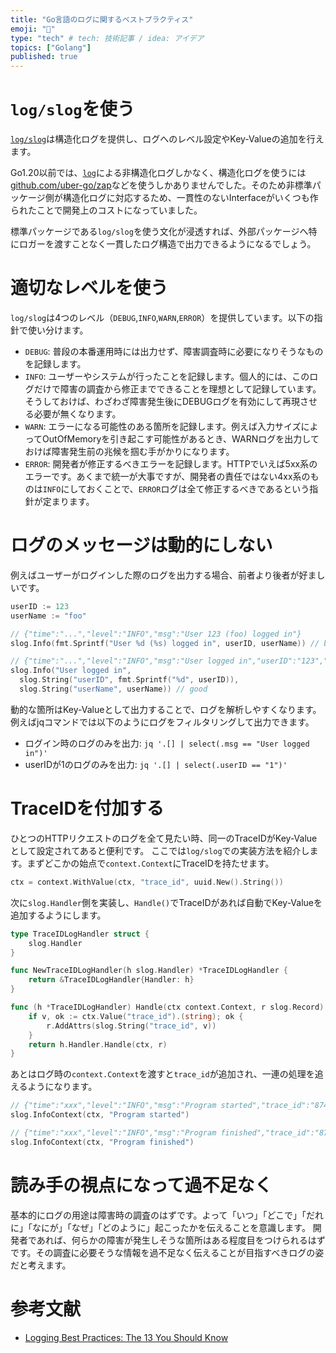 ```yaml
---
title: "Go言語のログに関するベストプラクティス"
emoji: "🔖"
type: "tech" # tech: 技術記事 / idea: アイデア
topics: ["Golang"]
published: true
---
```


# `log/slog`を使う

[`log/slog`](https://pkg.go.dev/log/slog)は構造化ログを提供し、ログへのレベル設定やKey-Valueの追加を行えます。

Go1.20以前では、[`log`](https://pkg.go.dev/log)による非構造化ログしかなく、構造化ログを使うには[github.com/uber-go/zap](https://github.com/uber-go/zap)などを使うしかありませんでした。そのため非標準パッケージ側が構造化ログに対応するため、一貫性のないInterfaceがいくつも作られたことで開発上のコストになっていました。

標準パッケージである`log/slog`を使う文化が浸透すれば、外部パッケージへ特にロガーを渡すことなく一貫したログ構造で出力できるようになるでしょう。

# 適切なレベルを使う

`log/slog`は4つのレベル（`DEBUG`,`INFO`,`WARN`,`ERROR`）を提供しています。以下の指針で使い分けます。

- `DEBUG`: 普段の本番運用時には出力せず、障害調査時に必要になりそうなものを記録します。
- `INFO`: ユーザーやシステムが行ったことを記録します。個人的には、このログだけで障害の調査から修正までできることを理想として記録しています。そうしておけば、わざわざ障害発生後にDEBUGログを有効にして再現させる必要が無くなります。
- `WARN`: エラーになる可能性のある箇所を記録します。例えば入力サイズによってOutOfMemoryを引き起こす可能性があるとき、WARNログを出力しておけば障害発生前の兆候を掴む手がかりになります。
- `ERROR`: 開発者が修正するべきエラーを記録します。HTTPでいえば5xx系のエラーです。あくまで統一が大事ですが、開発者の責任ではない4xx系のものは`INFO`にしておくことで、`ERROR`ログは全て修正するべきであるという指針が定まります。

# ログのメッセージは動的にしない

例えばユーザーがログインした際のログを出力する場合、前者より後者が好ましいです。

```go
userID := 123
userName := "foo"

// {"time":"...","level":"INFO","msg":"User 123 (foo) logged in"}
slog.Info(fmt.Sprintf("User %d (%s) logged in", userID, userName)) // bad

// {"time":"...","level":"INFO","msg":"User logged in","userID":"123","userName":"foo"}
slog.Info("User logged in",
  slog.String("userID", fmt.Sprintf("%d", userID)),
  slog.String("userName", userName)) // good
```

動的な箇所はKey-Valueとして出力することで、ログを解析しやすくなります。例えばjqコマンドでは以下のようにログをフィルタリングして出力できます。

- ログイン時のログのみを出力: `jq '.[] | select(.msg == "User logged in")'`
- userIDが1のログのみを出力: `jq '.[] | select(.userID == "1")'`

# TraceIDを付加する

ひとつのHTTPリクエストのログを全て見たい時、同一のTraceIDがKey-Valueとして設定されてあると便利です。
ここでは`log/slog`での実装方法を紹介します。まずどこかの始点で`context.Context`にTraceIDを持たせます。

```go
ctx = context.WithValue(ctx, "trace_id", uuid.New().String())
```

次に`slog.Handler`側を実装し、`Handle()`でTraceIDがあれば自動でKey-Valueを追加するようにします。

```go
type TraceIDLogHandler struct {
	slog.Handler
}

func NewTraceIDLogHandler(h slog.Handler) *TraceIDLogHandler {
	return &TraceIDLogHandler{Handler: h}
}

func (h *TraceIDLogHandler) Handle(ctx context.Context, r slog.Record) error {
	if v, ok := ctx.Value("trace_id").(string); ok {
		r.AddAttrs(slog.String("trace_id", v))
	}
	return h.Handler.Handle(ctx, r)
}
```

あとはログ時の`context.Context`を渡すと`trace_id`が追加され、一連の処理を追えるようになります。

```go
// {"time":"xxx","level":"INFO","msg":"Program started","trace_id":"874e2db1-25c6-43df-b386-c25fdd51555f"}
slog.InfoContext(ctx, "Program started")

// {"time":"xxx","level":"INFO","msg":"Program finished","trace_id":"874e2db1-25c6-43df-b386-c25fdd51555f"}
slog.InfoContext(ctx, "Program finished")
```

# 読み手の視点になって過不足なく

基本的にログの用途は障害時の調査のはずです。よって「いつ」「どこで」「だれに」「なにが」「なぜ」「どのように」起こったかを伝えることを意識します。
開発者であれば、何らかの障害が発生しそうな箇所はある程度目をつけられるはずです。その調査に必要そうな情報を過不足なく伝えることが目指すべきログの姿だと考えます。


# 参考文献

- [Logging Best Practices: The 13 You Should Know](https://www.dataset.com/blog/the-10-commandments-of-logging/)
